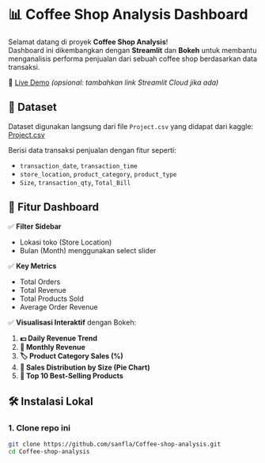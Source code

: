 # 📊 Coffee Shop Analysis Dashboard

Selamat datang di proyek **Coffee Shop Analysis**!  
Dashboard ini dikembangkan dengan **Streamlit** dan **Bokeh** untuk membantu menganalisis performa penjualan dari sebuah coffee shop berdasarkan data transaksi.

🔗 [Live Demo](#) *(opsional: tambahkan link Streamlit Cloud jika ada)*

## 📁 Dataset
Dataset digunakan langsung dari file `Project.csv` yang didapat dari kaggle:  
[Project.csv](https://www.kaggle.com/datasets/divu2001/coffee-shop-sales-analysis/data)

Berisi data transaksi penjualan dengan fitur seperti:
- `transaction_date`, `transaction_time`
- `store_location`, `product_category`, `product_type`
- `Size`, `transaction_qty`, `Total_Bill`

## 🚀 Fitur Dashboard

✅ **Filter Sidebar**  
- Lokasi toko (Store Location)  
- Bulan (Month) menggunakan select slider  

✅ **Key Metrics**  
- Total Orders  
- Total Revenue  
- Total Products Sold  
- Average Order Revenue  

✅ **Visualisasi Interaktif** dengan Bokeh:
1. **💵 Daily Revenue Trend**  
2. **📆 Monthly Revenue**  
3. **🏷️ Product Category Sales (%)**  
4. **🥤 Sales Distribution by Size (Pie Chart)**  
5. **🥇 Top 10 Best-Selling Products**

## 🛠️ Instalasi Lokal

### 1. Clone repo ini
```bash
git clone https://github.com/sanfla/Coffee-shop-analysis.git
cd Coffee-shop-analysis
